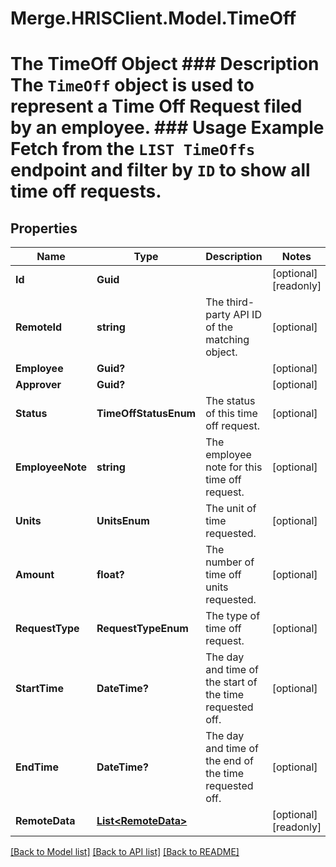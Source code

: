 # Merge.HRISClient.Model.TimeOff
# The TimeOff Object ### Description The `TimeOff` object is used to represent a Time Off Request filed by an employee.  ### Usage Example Fetch from the `LIST TimeOffs` endpoint and filter by `ID` to show all time off requests.

## Properties

Name | Type | Description | Notes
------------ | ------------- | ------------- | -------------
**Id** | **Guid** |  | [optional] [readonly] 
**RemoteId** | **string** | The third-party API ID of the matching object. | [optional] 
**Employee** | **Guid?** |  | [optional] 
**Approver** | **Guid?** |  | [optional] 
**Status** | **TimeOffStatusEnum** | The status of this time off request. | [optional] 
**EmployeeNote** | **string** | The employee note for this time off request. | [optional] 
**Units** | **UnitsEnum** | The unit of time requested. | [optional] 
**Amount** | **float?** | The number of time off units requested. | [optional] 
**RequestType** | **RequestTypeEnum** | The type of time off request. | [optional] 
**StartTime** | **DateTime?** | The day and time of the start of the time requested off. | [optional] 
**EndTime** | **DateTime?** | The day and time of the end of the time requested off. | [optional] 
**RemoteData** | [**List&lt;RemoteData&gt;**](RemoteData.md) |  | [optional] [readonly] 

[[Back to Model list]](../README.md#documentation-for-models) [[Back to API list]](../README.md#documentation-for-api-endpoints) [[Back to README]](../README.md)


